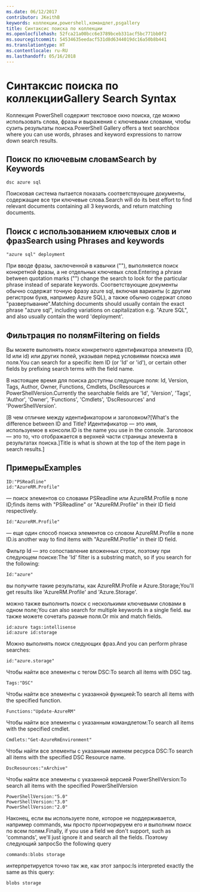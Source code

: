 ```yaml
---
ms.date: 06/12/2017
contributor: JKeithB
keywords: коллекции,powershell,командлет,psgallery
title: Синтаксис поиска по коллекции
ms.openlocfilehash: 52fca21a00bcc6e3789bceb331acf5bc771bb0f2
ms.sourcegitcommit: 54534635eedacf531d8d6344019dc16a50b8b441
ms.translationtype: HT
ms.contentlocale: ru-RU
ms.lasthandoff: 05/16/2018
---
```

# <a name="gallery-search-syntax"></a><span data-ttu-id="14cd5-103">Синтаксис поиска по коллекции</span><span class="sxs-lookup"><span data-stu-id="14cd5-103">Gallery Search Syntax</span></span>

<span data-ttu-id="14cd5-104">Коллекция PowerShell содержит текстовое окно поиска, где можно использовать слова, фразы и выражения с ключевыми словами, чтобы сузить результаты поиска.</span><span class="sxs-lookup"><span data-stu-id="14cd5-104">PowerShell Gallery offers a text searchbox where you can use words, phrases and keyword expressions to narrow down search results.</span></span>

## <a name="search-by-keywords"></a><span data-ttu-id="14cd5-105">Поиск по ключевым словам</span><span class="sxs-lookup"><span data-stu-id="14cd5-105">Search by Keywords</span></span>

    dsc azure sql

<span data-ttu-id="14cd5-106">Поисковая система пытается показать соответствующие документы, содержащие все три ключевые слова.</span><span class="sxs-lookup"><span data-stu-id="14cd5-106">Search will do its best effort to find relevant documents containing all 3 keywords, and return matching documents.</span></span>

## <a name="search-using-phrases-and-keywords"></a><span data-ttu-id="14cd5-107">Поиск с использованием ключевых слов и фраз</span><span class="sxs-lookup"><span data-stu-id="14cd5-107">Search using Phrases and keywords</span></span>

    "azure sql" deployment

<span data-ttu-id="14cd5-108">При вводе фразы, заключенной в кавычки (""), выполняется поиск конкретной фразы, а не отдельных ключевых слов.</span><span class="sxs-lookup"><span data-stu-id="14cd5-108">Entering a phrase between quotation marks ("") change the search to look for the particular phrase instead of separate keywords.</span></span>
<span data-ttu-id="14cd5-109">Соответствующие документы обычно содержат точную фразу azure sql, включая варианты (с другим регистром букв, например Azure SQL), а также обычно содержат слово "развертывание".</span><span class="sxs-lookup"><span data-stu-id="14cd5-109">Matching documents should usually contain the exact phrase "azure sql", including variations on capitalization e.g. "Azure SQL", and also usually contain the word 'deployment'.</span></span>

## <a name="filtering-on-fields"></a><span data-ttu-id="14cd5-110">Фильтрация по полям</span><span class="sxs-lookup"><span data-stu-id="14cd5-110">Filtering on fields</span></span>

<span data-ttu-id="14cd5-111">Вы можете выполнять поиск конкретного идентификатора элемента (ID, Id или id) или других полей, указывая перед условиями поиска имя поля.</span><span class="sxs-lookup"><span data-stu-id="14cd5-111">You can search for a specific item ID (or 'Id' or 'id'), or certain other fields by prefixing search terms with the field name.</span></span>

<span data-ttu-id="14cd5-112">В настоящее время для поиска доступны следующие поля: Id, Version, Tags, Author, Owner, Functions, Cmdlets, DscResources и PowerShellVersion.</span><span class="sxs-lookup"><span data-stu-id="14cd5-112">Currently the searchable fields are 'Id', 'Version', 'Tags', 'Author', 'Owner', 'Functions', 'Cmdlets', 'DscResources' and 'PowerShellVersion'.</span></span>

<span data-ttu-id="14cd5-113">[В чем отличие между идентификатором и заголовком?</span><span class="sxs-lookup"><span data-stu-id="14cd5-113">[What's the difference between ID and Title?</span></span> <span data-ttu-id="14cd5-114">Идентификатор — это имя, используемое в консоли.</span><span class="sxs-lookup"><span data-stu-id="14cd5-114">ID is the name you use in the console.</span></span> <span data-ttu-id="14cd5-115">Заголовок — это то, что отображается в верхней части страницы элемента в результатах поиска.]</span><span class="sxs-lookup"><span data-stu-id="14cd5-115">Title is what is shown at the top of the item page in search results.]</span></span>

## <a name="examples"></a><span data-ttu-id="14cd5-116">Примеры</span><span class="sxs-lookup"><span data-stu-id="14cd5-116">Examples</span></span>

    ID:"PSReadline"
    id:"AzureRM.Profile"

<span data-ttu-id="14cd5-117">— поиск элементов со словами PSReadline или AzureRM.Profile в поле ID;</span><span class="sxs-lookup"><span data-stu-id="14cd5-117">finds items with "PSReadline" or "AzureRM.Profile" in their ID field respectively.</span></span>

    Id:"AzureRM.Profile"

<span data-ttu-id="14cd5-118">— еще один способ поиска элементов со словом AzureRM.Profile в поле ID.</span><span class="sxs-lookup"><span data-stu-id="14cd5-118">is another way to find items with "AzureRM.Profile" in their ID field.</span></span>

<span data-ttu-id="14cd5-119">Фильтр Id — это сопоставление вложенных строк, поэтому при следующем поиске:</span><span class="sxs-lookup"><span data-stu-id="14cd5-119">The 'Id' filter is a substring match, so if you search for the following:</span></span>

    Id:"azure"

<span data-ttu-id="14cd5-120">вы получите такие результаты, как AzureRM.Profile и Azure.Storage;</span><span class="sxs-lookup"><span data-stu-id="14cd5-120">You'll get results like 'AzureRM.Profile' and 'Azure.Storage'.</span></span>

<span data-ttu-id="14cd5-121">можно также выполнить поиск с несколькими ключевыми словами в одном поле;</span><span class="sxs-lookup"><span data-stu-id="14cd5-121">You can also search for multiple keywords in a single field.</span></span> <span data-ttu-id="14cd5-122">вы также можете сочетать разные поля.</span><span class="sxs-lookup"><span data-stu-id="14cd5-122">Or mix and match fields.</span></span>

    id:azure tags:intellisense
    id:azure id:storage

<span data-ttu-id="14cd5-123">Можно выполнять поиск следующих фраз.</span><span class="sxs-lookup"><span data-stu-id="14cd5-123">And you can perform phrase searches:</span></span>

    id:"azure.storage"


<span data-ttu-id="14cd5-124">Чтобы найти все элементы с тегом DSC:</span><span class="sxs-lookup"><span data-stu-id="14cd5-124">To search all items with DSC tag.</span></span>

    Tags:"DSC"

<span data-ttu-id="14cd5-125">Чтобы найти все элементы с указанной функцией:</span><span class="sxs-lookup"><span data-stu-id="14cd5-125">To search all items with the specified function.</span></span>

    Functions:"Update-AzureRM"

<span data-ttu-id="14cd5-126">Чтобы найти все элементы с указанным командлетом:</span><span class="sxs-lookup"><span data-stu-id="14cd5-126">To search all items with the specified cmdlet.</span></span>

    Cmdlets:"Get-AzureRmEnvironment"

<span data-ttu-id="14cd5-127">Чтобы найти все элементы с указанным именем ресурса DSC:</span><span class="sxs-lookup"><span data-stu-id="14cd5-127">To search all items with the specified DSC Resource name.</span></span>

    DscResources:"xArchive"

<span data-ttu-id="14cd5-128">Чтобы найти все элементы с указанной версией PowerShellVersion:</span><span class="sxs-lookup"><span data-stu-id="14cd5-128">To search all items with the specified PowerShellVersion</span></span>

    PowerShellVersion:"5.0"
    PowerShellVersion:"3.0"
    PowerShellVersion:"2.0"


<span data-ttu-id="14cd5-129">Наконец, если вы используете поле, которое не поддерживается, например commands, мы просто проигнорируем его и выполним поиск по всем полям.</span><span class="sxs-lookup"><span data-stu-id="14cd5-129">Finally, if you use a field we don't support, such as 'commands', we'll just ignore it and search all the fields.</span></span> <span data-ttu-id="14cd5-130">Поэтому следующий запрос</span><span class="sxs-lookup"><span data-stu-id="14cd5-130">So the following query</span></span>

    commands:blobs storage

<span data-ttu-id="14cd5-131">интерпретируется точно так же, как этот запрос:</span><span class="sxs-lookup"><span data-stu-id="14cd5-131">Is interpreted exactly the same as this query:</span></span>

    blobs storage